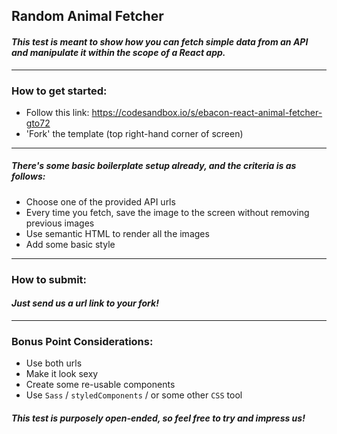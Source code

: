 ## Random Animal Fetcher

#### _This test is meant to show how you can fetch simple data from an API and manipulate it within the scope of a React app._

---

### How to get started:

- Follow this link: https://codesandbox.io/s/ebacon-react-animal-fetcher-gto72
- 'Fork' the template (top right-hand corner of screen)

---

##### There's some basic boilerplate setup already, and the criteria is as follows:

- Choose one of the provided API urls
- Every time you fetch, save the image to the screen without removing previous images
- Use semantic HTML to render all the images
- Add some basic style

---

### How to submit:

#### _Just send us a url link to your fork!_

---

### Bonus Point Considerations:

- Use both urls
- Make it look sexy
- Create some re-usable components
- Use `Sass` / `styledComponents` / or some other `CSS` tool

#### _This test is purposely open-ended, so feel free to try and impress us!_
